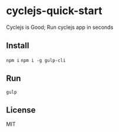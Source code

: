 # cyclejs-quick-start

Cyclejs is Good; Run cyclejs app in seconds

## Install
`npm i`
`npm i -g gulp-cli`

## Run
`gulp`

## License
MIT
